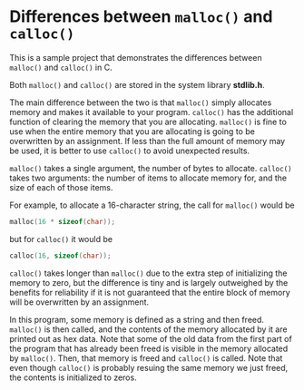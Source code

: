 # Differences between `malloc()` and `calloc()`
This is a sample project that demonstrates the differences between `malloc()` and `calloc()` in C.

Both `malloc()` and `calloc()` are stored in the system library **stdlib.h**.

The main difference between the two is that `malloc()` simply allocates memory and makes it available to your program. `calloc()` has the additional function of clearing the memory that you are allocating. `malloc()` is fine to use when the entire memory that you are allocating is going to be overwritten by an assignment. If less than the full amount of memory may be used, it is better to use `calloc()` to avoid unexpected results.

`malloc()` takes a single argument, the number of bytes to allocate. `calloc()` takes two arguments: the number of items to allocate memory for, and the size of each of those items.

For example, to allocate a 16-character string, the call for `malloc()` would be
```C
malloc(16 * sizeof(char));
```
but for `calloc()` it would be
```C
calloc(16, sizeof(char));
```

`calloc()` takes longer than `malloc()` due to the extra step of initializing the memory to zero, but the difference is tiny and is largely outweighed by the benefits for reliability if it is not guaranteed that the entire block of memory will be overwritten by an assignment.

In this program, some memory is defined as a string and then freed. `malloc()` is then called, and the contents of the memory allocated by it are printed out as hex data. Note that some of the old data from the first part of the program that has already been freed is visible in the memory allocated by `malloc()`. Then, that memory is freed and `calloc()` is called. Note that even though `calloc()` is probably resuing the same memory we just freed, the contents is initialized to zeros.
